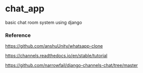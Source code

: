 # chat_app
 basic chat room system using django





### Reference

https://github.com/anshuUnity/whatsapp-clone

https://channels.readthedocs.io/en/stable/tutorial

https://github.com/narrowfail/django-channels-chat/tree/master
